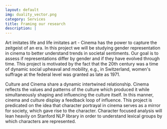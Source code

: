 ```yaml
---
layout: default
img: duality_vector.png
category: Services
title: Framing our research
description: |
---
```


Art imitates life and life imitates art - Cinema has the power to capture the zeitgeist of an era. In this project we will be studying gender representation in cinema to better understand trends in societal sentiments. Our goal is to assess if representations differ by gender and if they have evolved through time. This project is motivated by the fact that the 20th century was a time of dynamic social upheaval and mobility, e.g., in Switzerland, women's suffrage at the federal level was granted as late as 1971.

Culture and Cinema share a dynamic intertwined relationship. Cinema reflects the values and patterns of the culture which produced it while simultaneously shaping and influencing the culture itself. In this manner, cinema and culture display a feedback loop of influence. This project is predicated on the idea that character portrayal in cinema serves as a mirror for society, which gave rise to the character. Character focused analysis will lean heavily on Stanford NLP library in order to understand lexical groups by which characters are represented.
